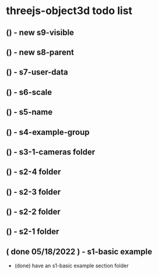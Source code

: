 # threejs-object3d todo list

## () - new s9-visible

## () - new s8-parent

## () - s7-user-data

## () - s6-scale

## () - s5-name

## () - s4-example-group

## () - s3-1-cameras folder

## () - s2-4 folder

## () - s2-3 folder

## () - s2-2 folder

## () - s2-1 folder

## ( done 05/18/2022 ) - s1-basic example
* (done) have an s1-basic example section folder
